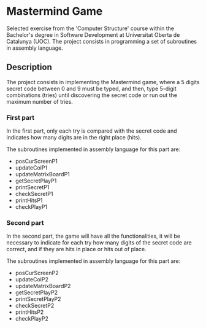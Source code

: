 # Mastermind Game

Selected exercise from the 'Computer Structure' course within the Bachelor's degree in Software Development at Universitat Oberta de Catalunya (UOC). The project consists in programming a set of subroutines in assembly language.

## Description

The project consists in implementing the Mastermind game, where a 5 digits secret  code between 0 and 9 must be typed, and then, type 5-digit combinations (tries) until  discovering the secret code or run out the maximum number of tries. 
 
### First part

In the first part, only each try is compared with the secret code and indicates how many digits are in the right place (hits). 

The subroutines implemented in assembly language for this part are:
- posCurScreenP1 
- updateColP1 
- updateMatrixBoardP1 
- getSecretPlayP1 
- printSecretP1 
- checkSecretP1 
- printHitsP1 
- checkPlayP1 
 
### Second part

In the second part, the game will have all the functionalities, it will be necessary to indicate for each try how many digits of the secret code are correct, and if they are hits in place or hits out of place. 
 
The subroutines implemented in assembly language for this part are:
- posCurScreenP2 
- updateColP2 
- updateMatrixBoardP2 
- getSecretPlayP2 
- printSecretPlayP2 
- checkSecretP2 
- printHitsP2 
- checkPlayP2 
